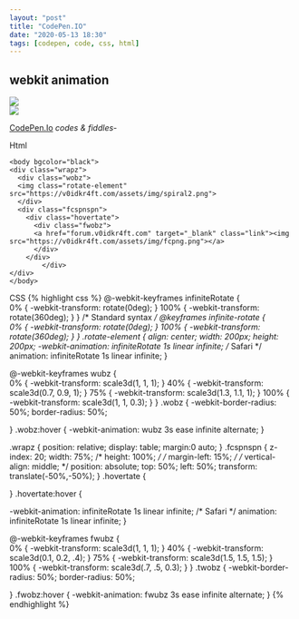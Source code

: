 ```yaml
---
layout: "post"
title: "CodePen.IO"
date: "2020-05-13 18:30"
tags: [codepen, code, css, html]
---
```


## webkit animation ##

<div class="wrapz" style="margin:0 auto;">
  <div class="wobz">
    <img class="rotate-element" src="https://v0idkr4ft.com/assets/img/spiral2.png">
  </div>
  <div class="fcspnspn">
    <div class="hovertate">
      <div class="fwobz">
        <a href="forum.v0idkr4ft.com" target="_blank" class="link"><img src="https://v0idkr4ft.com/assets/img/fcpng.png"></a>
      </div>
    </div>
  </div>
</div>

[CodePen.Io][e60a62ec] *codes & fiddles*-


Html
```
<body bgcolor="black">
<div class="wrapz">
  <div class="wobz">
  <img class="rotate-element" src="https://v0idkr4ft.com/assets/img/spiral2.png">
  </div>
  <div class="fcspnspn">
    <div class="hovertate">
      <div class="fwobz">
      <a href="forum.v0idkr4ft.com" target="_blank" class="link"><img src="https://v0idkr4ft.com/assets/img/fcpng.png"></a>
      </div>
    </div>
        </div>
</div>
</body>
```

CSS
{% highlight css %}
@-webkit-keyframes infiniteRotate {    
     0% { -webkit-transform: rotate(0deg); }
     100% { -webkit-transform: rotate(360deg); }
}
/* Standard syntax */
@keyframes infinite-rotate {  
     0% { -webkit-transform: rotate(0deg); }
     100% { -webkit-transform: rotate(360deg); }
}
.rotate-element {
align: center;
width: 200px;
height: 200px;
-webkit-animation: infiniteRotate 1s linear infinite; /* Safari */
animation: infiniteRotate 1s linear infinite;
}

@-webkit-keyframes wubz {    
      0% { -webkit-transform:
scale3d(1, 1, 1); }
     40% { -webkit-transform: scale3d(0.7, 0.9, 1); }
     75% { -webkit-transform: scale3d(1.3, 1.1, 1); }
     100% { -webkit-transform: scale3d(1, 1, 0.3); }
}
.wobz {
-webkit-border-radius: 50%;
      border-radius: 50%;

}
.wobz:hover {
-webkit-animation: wubz 3s ease infinite alternate;
}

.wrapz {
position: relative;
display: table;
margin:0 auto;
}
.fcspnspn {
z-index: 20;
width: 75%;
/* height: 100%; */
/* margin-left: 15%; */
/* vertical-align: middle; */
position: absolute;
top: 50%;
left: 50%;
transform: translate(-50%,-50%);
}
.hovertate {

}
.hovertate:hover {

-webkit-animation: infiniteRotate 1s linear infinite; /* Safari */
animation: infiniteRotate 1s linear infinite;
}

@-webkit-keyframes fwubz {    
      0% { -webkit-transform:
scale3d(1, 1, 1); }
     40% { -webkit-transform: scale3d(0.1, 0.2, .4); }
     75% { -webkit-transform: scale3d(1.5, 1.5, 1.5); }
     100% { -webkit-transform: scale3d(.7, .5, 0.3); }
}
.twobz {
-webkit-border-radius: 50%;
      border-radius: 50%;

}
.fwobz:hover {
-webkit-animation: fwubz 3s ease infinite alternate;
}
{% endhighlight %}

  [e60a62ec]: https://codepen.io/v0idkr4ft "Codes & Fiddles / animation snippets."
